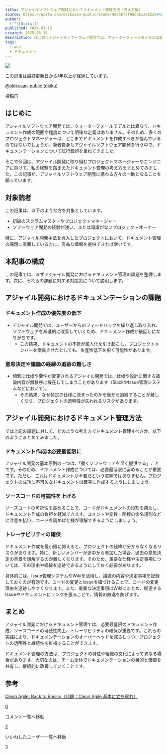 ```yaml
---
title: アジャイルソフトウェア開発においてドキュメント管理方法（考え方編）
source: https://qiita.com/okikusan-public/items/987ebf3f98d6b12652ab#%E3%82%A2%E3%82%B8%E3%83%A3%E3%82%A4%E3%83%AB%E9%96%8B%E7%99%BA%E3%81%AB%E3%81%8A%E3%81%91%E3%82%8B%E3%83%89%E3%82%AD%E3%83%A5%E3%83%A1%E3%83%B3%E3%83%86%E3%83%BC%E3%82%B7%E3%83%A7%E3%83%B3%E3%81%AE%E8%AA%B2%E9%A1%8C
author:
  - "[[Qiita]]"
published: 2024-03-15
created: 2025-05-15
description: はじめにアジャイルソフトウェア開発では、ウォーターフォールモデルとは異なり、ドキュメント作成の範囲や程度について明確な定義はありません。そのため、多くのプロジェクトマネージャーは、どこまでドキュメ…
tags:
  - web
  - ドキュメント
---
```

![](https://relay-dsp.ad-m.asia/dmp/sync/bizmatrix?pid=c3ed207b574cf11376&d=x18o8hduaj&uid=3516551)

この記事は最終更新日から1年以上が経過しています。

[@okikusan-public (okiku)](https://qiita.com/okikusan-public)

投稿日

## はじめに

アジャイルソフトウェア開発では、ウォーターフォールモデルとは異なり、ドキュメント作成の範囲や程度について明確な定義はありません。そのため、多くのプロジェクトマネージャーは、どこまでドキュメントを作成すべきか悩んでいるのではないでしょうか。筆者自身もアジャイルソフトウェア開発を行う中で、ドキュメンテーションについて試行錯誤を重ねてきました。

そこで今回は、アジャイル開発に取り組むプロジェクトマネージャーやエンジニアに向けて、私の経験を踏まえたドキュメント管理の考え方をまとめてみました。この記事が、アジャイルソフトウェア開発に携わる方々の一助となることを願っています。

## 対象読者

この記事は、以下のような方を対象としています。

- 初級のスクラムマスターやプロジェクトマネージャー
- ソフトウェア開発の経験が浅い、または知識がないプロジェクトオーナー

特に、アジャイル開発手法を導入したプロジェクトにおいて、ドキュメント管理の課題に直面している方に、有益な情報を提供できれば幸いです。

## 本記事の構成

この記事では、まずアジャイル開発におけるドキュメント管理の課題を整理します。次に、それらの課題に対する対応策について説明します。

## アジャイル開発におけるドキュメンテーションの課題

### ドキュメント作成の優先度の低下

- アジャイル開発では、ユーザーからのフィードバックを繰り返し取り入れ、ソフトウェアを漸進的に改善していくため、ドキュメント作成が後回しになりがちです。
	- この結果、ドキュメントの不足が属人化を引き起こし、プロジェクトメンバーを増員させたとしても、生産性低下を招く可能性があります。

### 意思決定や議論の経緯の追跡の難しさ

- 頻繁に仕様や要件が変更されるアジャイル開発では、仕様や設計に関する議論内容が無秩序に散在してしまうことがあります（SlackやIssue管理システムなどにおいて）。
	- その結果、なぜ特定の仕様に決まったのかを後から追跡することが難しくなり、プロジェクトの透明性が失われるリスクがあります。

## アジャイル開発におけるドキュメント管理方法

では上記の課題に対して、どのような考え方でドキュメント管理すべきか、以下のようにまとめてみました。

### ドキュメント作成は必要最低限に

アジャイル開発の基本原則の一つは、「動くソフトウェアを早く提供する」ことです。そのため、ドキュメント作成については、必要最低限に留めることが重要です。ただし、これはドキュメントが不要だという意味ではありません。プロジェクトの成功に不可欠なドキュメントは確実に作成するようにしましょう。

### ソースコードの可読性を上げる

ソースコードの可読性を高めることで、コードがドキュメントの役割を果たし、ドキュメント作成の負担を軽減できます。コメントや変数・関数の命名規則などに注意を払い、コードを読めば仕様が理解できるようにしましょう。

### トレーサビリティの確保

ドキュメント作成を最小限に抑えると、プロジェクトの経緯が分からなくなるリスクがあります。特に、新しいメンバーが途中から参加した場合、過去の意思決定の背景を理解するのが難しくなります。そのため、重要な仕様や決定事項については、その理由や経緯を追跡できるようにしておく必要があります。

具体的には、Issue管理システムやWikiを活用し、議論の内容や決定事項を記録しておくのが有効です。コードの変更とIssueを紐づけることで、コードの変更理由を追跡しやすくなります。また、重要な決定事項はWikiにまとめ、関連するIssueやドキュメントにリンクを張ることで、情報の散逸を防げます。

## まとめ

アジャイル開発におけるドキュメント管理では、必要最低限のドキュメント作成、ソースコードの可読性向上、トレーサビリティの確保が重要です。これらの実践により、ドキュメンテーションのオーバーヘッドを減らしつつ、プロジェクトの透明性と継続性を維持することができます。

ドキュメント管理の方法は、プロジェクトの特性や組織の文化によって異なる場合があります。大切なのは、チーム全体でドキュメンテーションの目的と価値を共有し、継続的に改善していくことです。

## 参考

[Clean Agile: Back to Basics（邦題：Clean Agile 基本に立ち戻れ）](https://www.amazon.co.jp/Clean-Agile-%E5%9F%BA%E6%9C%AC%E3%81%AB%E7%AB%8B%E3%81%A1%E6%88%BB%E3%82%8C-Robert-C-Martin/dp/4048930745)

[0](https://qiita.com/okikusan-public/items/#comments)

コメント一覧へ移動

[2](https://qiita.com/okikusan-public/items/987ebf3f98d6b12652ab/likers)

いいねしたユーザー一覧へ移動

3